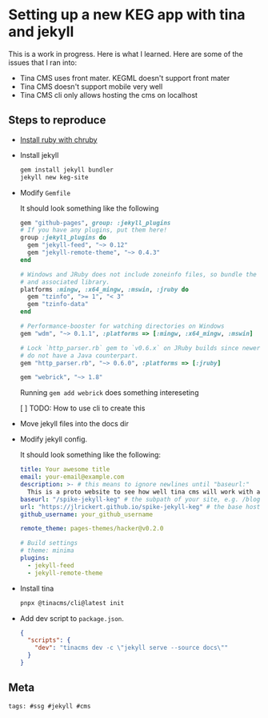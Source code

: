 # Setting up a new KEG app with tina and jekyll

This is a work in progress. Here is what I learned. Here are some of the issues
that I ran into:

- Tina CMS uses front mater. KEGML doesn't support front mater
- Tina CMS doesn't support mobile very well
- Tina CMS cli only allows hosting the cms on localhost

## Steps to reproduce

- [Install ruby with chruby](../325)
- Install jekyll

  ```bash
  gem install jekyll bundler
  jekyll new keg-site
  ```

- Modify `Gemfile`

  It should look something like the following

  ```ruby
  gem "github-pages", group: :jekyll_plugins
  # If you have any plugins, put them here!
  group :jekyll_plugins do
    gem "jekyll-feed", "~> 0.12"
    gem "jekyll-remote-theme", "~> 0.4.3"
  end

  # Windows and JRuby does not include zoneinfo files, so bundle the tzinfo-data gem
  # and associated library.
  platforms :mingw, :x64_mingw, :mswin, :jruby do
    gem "tzinfo", ">= 1", "< 3"
    gem "tzinfo-data"
  end

  # Performance-booster for watching directories on Windows
  gem "wdm", "~> 0.1.1", :platforms => [:mingw, :x64_mingw, :mswin]

  # Lock `http_parser.rb` gem to `v0.6.x` on JRuby builds since newer versions of the gem
  # do not have a Java counterpart.
  gem "http_parser.rb", "~> 0.6.0", :platforms => [:jruby]

  gem "webrick", "~> 1.8"
  ```

  Running `gem add webrick` does something intereseting

  [ ] TODO: How to use cli to create this

- Move jekyll files into the docs dir
- Modify jekyll config.

  It should look something like the following:

  ```yaml
  title: Your awesome title
  email: your-email@example.com
  description: >- # this means to ignore newlines until "baseurl:"
    This is a proto website to see how well tina cms will work with a keg
  baseurl: "/spike-jekyll-keg" # the subpath of your site, e.g. /blog
  url: "https://jlrickert.github.io/spike-jekyll-keg" # the base hostname & protocol for your site, e.g. http://example.com
  github_username: your_github_username

  remote_theme: pages-themes/hacker@v0.2.0

  # Build settings
  # theme: minima
  plugins:
    - jekyll-feed
    - jekyll-remote-theme
  ```

- Install tina

  ```bash
  pnpx @tinacms/cli@latest init
  ```

- Add dev script to `package.json`.

  ```json
  {
    "scripts": {
      "dev": "tinacms dev -c \"jekyll serve --source docs\""
    }
  }
  ```

## Meta

    tags: #ssg #jekyll #cms
